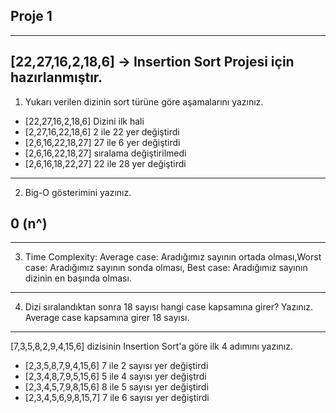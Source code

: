 ## Proje 1
---
[22,27,16,2,18,6] -> Insertion Sort Projesi için hazırlanmıştır.
---
1. Yukarı verilen dizinin sort türüne göre aşamalarını yazınız.

* [22,27,16,2,18,6] Dizini ilk hali
* [2,27,16,22,18,6] 2 ile 22 yer değiştirdi
* [2,6,16,22,18,27] 27 ile 6 yer değiştirdi
* [2,6,16,22,18,27] sıralama değiştirilmedi
* [2,6,16,18,22,27] 22 ile 28 yer değiştirdi 
---
2. Big-O gösterimini yazınız.

 ## 0 (n^)
---
3. Time Complexity: Average case: Aradığımız sayının ortada olması,Worst case: Aradığımız sayının sonda olması, Best case: Aradığımız sayının dizinin en başında olması.  
---
4. Dizi sıralandıktan sonra 18 sayısı hangi case kapsamına girer? Yazınız.
Average case kapsamına girer 18 sayısı.
---
[7,3,5,8,2,9,4,15,6] dizisinin Insertion Sort'a göre ilk 4 adımını yazınız.
* [2,3,5,8,7,9,4,15,6] 7 ile 2 sayısı yer değiştirdi
* [2,3,4,8,7,9,5,15,6] 5 ile 4 sayısı yer değiştrdi
* [2,3,4,5,7,9,8,15,6] 8 ile 5 sayısı yer değiştirdi
* [2,3,4,5,6,9,8,15,7] 7 ile 6 sayısı yer değiştirdi